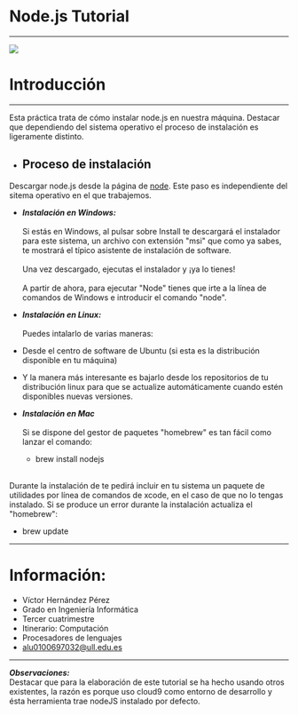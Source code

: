 # Node.js Tutorial
* * * 

![](http://calebmadrigal.com/images/nodejs-logo.png)

Introducción
============
* * * 
Esta práctica trata de cómo instalar node.js en nuestra máquina. Destacar que dependiendo del sistema operativo el proceso de instalación es ligeramente distinto. 

* ## Proceso de instalación
Descargar node.js desde la página de [node](http://nodejs.org/). Este paso es independiente del sitema operativo en el que trabajemos.

 * ***Instalación en Windows:***
 <br><br>Si estás en Windows, al pulsar sobre Install te descargará el instalador para este sistema, un archivo con extensión "msi" que como ya sabes, te mostrará el típico asistente de instalación de software.
 <br><br>Una vez descargado, ejecutas el instalador y ¡ya lo tienes!
 <br><br>A partir de ahora, para ejecutar "Node" tienes que irte a la línea de comandos de Windows e introducir el comando "node". 

 *  ***Instalación en Linux:***
 <br><br>Puedes intalarlo de varias maneras: 
   * Desde el centro de software de Ubuntu (si esta es la distribución disponible en tu máquina)
 
   * Y la manera más interesante es bajarlo desde los repositorios de tu distribución linux para que se actualize automáticamente cuando estén disponibles nuevas versiones. 
   
  * ***Instalación en Mac***
  <br><br>Si se dispone del gestor de paquetes "homebrew" es tan fácil como lanzar el comando:

    * brew install nodejs

   <br>Durante la instalación de te pedirá incluir en tu sistema un paquete de utilidades por línea de comandos de xcode, 
   en el caso de que no lo tengas instalado. Si se produce un error durante la instalación actualiza el "homebrew":

   * brew update 
 * * *
Información:
============
* Víctor Hernández Pérez
* Grado en Ingeniería Informática
* Tercer cuatrimestre 
* Itinerario: Computación
* Procesadores de lenguajes
* alu0100697032@ull.edu.es
* * *  
 
***Observaciones:***
<br>Destacar que para la elaboración de este tutorial se ha hecho 
usando otros existentes, la razón es porque uso cloud9 como entorno 
de desarrollo y ésta herramienta trae nodeJS instalado por defecto.

